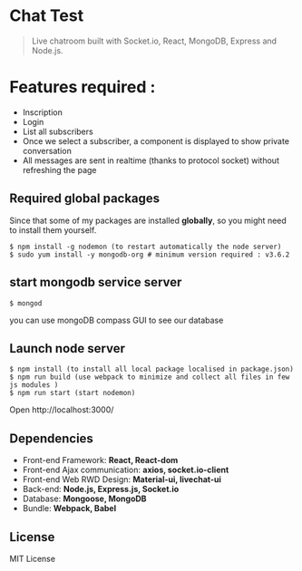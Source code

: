 # Chat Test

> Live chatroom built with Socket.io, React, MongoDB, Express and Node.js.

# Features required :

- Inscription
- Login
- List all subscribers
- Once we select a subscriber, a component is displayed to show private conversation
- All messages are sent in realtime (thanks to protocol socket) without refreshing the page


## Required global packages

Since that some of my packages are installed **globally**, so you might need to install them yourself.

```shell
$ npm install -g nodemon (to restart automatically the node server)
$ sudo yum install -y mongodb-org # minimum version required : v3.6.2
```

## start mongodb service server

```Shell
$ mongod 
```
you can use mongoDB compass GUI to see our database

## Launch node server

``` Open another Shell under the project directory
$ npm install (to install all local package localised in package.json)
$ npm run build (use webpack to minimize and collect all files in few js modules )
$ npm run start (start nodemon)
``` 
 Open http://localhost:3000/





## Dependencies

* Front-end Framework: **React, React-dom**
* Front-end Ajax communication: **axios, socket.io-client**
* Front-end Web RWD Design: **Material-ui, livechat-ui**
* Back-end: **Node.js, Express.js, Socket.io**
* Database: **Mongoose, MongoDB**
* Bundle: **Webpack, Babel**

## License

MIT License
